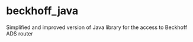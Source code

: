 # beckhoff_java
Simplified and improved version of Java library for the access to Beckhoff ADS router
